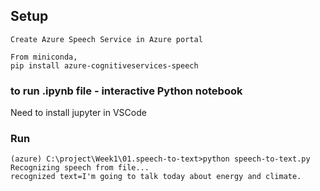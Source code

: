 ## Setup

	Create Azure Speech Service in Azure portal
	
	From miniconda,
	pip install azure-cognitiveservices-speech

### to run .ipynb file - interactive Python notebook 
Need to install jupyter in VSCode

### Run 
```
(azure) C:\project\Week1\01.speech-to-text>python speech-to-text.py
Recognizing speech from file...
recognized text=I'm going to talk today about energy and climate.
```
